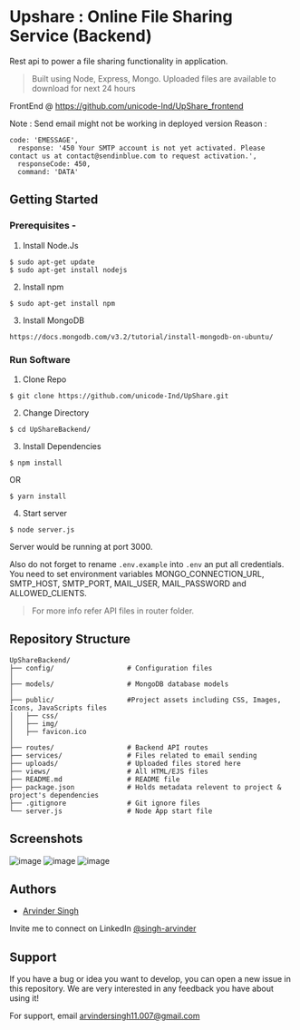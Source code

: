 
# Upshare : Online File Sharing Service (Backend)

Rest api to power a file sharing functionality in application.
>Built using Node, Express, Mongo.
Uploaded files are available to download for next 24 hours

FrontEnd @ https://github.com/unicode-Ind/UpShare_frontend

Note : Send email might not be working in deployed version
Reason : 
```
code: 'EMESSAGE',
  response: '450 Your SMTP account is not yet activated. Please contact us at contact@sendinblue.com to request activation.',
  responseCode: 450,
  command: 'DATA'

```



## Getting Started

### Prerequisites -

1. Install Node.Js
```
$ sudo apt-get update
$ sudo apt-get install nodejs
```
2. Install npm
```
$ sudo apt-get install npm
```
3. Install MongoDB
```
https://docs.mongodb.com/v3.2/tutorial/install-mongodb-on-ubuntu/
```

### Run Software

1. Clone Repo
```
$ git clone https://github.com/unicode-Ind/UpShare.git
```
2. Change Directory
```
$ cd UpShareBackend/
```
3. Install Dependencies 
```  
$ npm install
```  
OR 
```  
$ yarn install
```
4. Start server
```
$ node server.js
```

Server would be running at port 3000.


Also do not forget to rename `.env.example` into `.env` an put all credentials.
You need to set environment variables MONGO_CONNECTION_URL, SMTP_HOST, SMTP_PORT, MAIL_USER, MAIL_PASSWORD and ALLOWED_CLIENTS.
>For more info refer API files in router folder.


## Repository Structure 
   
    UpShareBackend/
    ├── config/                  # Configuration files
    │
    ├── models/                  # MongoDB database models
    │
    ├── public/                  #Project assets including CSS, Images, Icons, JavaScripts files
    │   ├── css/                    
    │   ├── img/
    │   ├── favicon.ico
    │   
    ├── routes/                  # Backend API routes
    ├── services/                # Files related to email sending
    ├── uploads/                 # Uploaded files stored here
    ├── views/                   # All HTML/EJS files                                  
    ├── README.md                # README file
    ├── package.json             # Holds metadata relevent to project & project's dependencies 
    ├── .gitignore               # Git ignore files 
    └── server.js                # Node App start file

## Screenshots

![image](https://user-images.githubusercontent.com/69295097/134293065-da8e856d-4a1e-4e3c-a24c-3f6989d9b9aa.png)
![image](https://user-images.githubusercontent.com/69295097/134293106-67b69e9d-fde1-4a29-84d4-ab9a57696bc9.png)
![image](https://user-images.githubusercontent.com/69295097/134293174-06aff2b1-7bfb-457a-9635-a11e4668ffc9.png)


## Authors

- [Arvinder Singh](https://github.com/unicode-Ind)


Invite me to connect on LinkedIn [@singh-arvinder](https://www.linkedin.com/in/singh-arvinder)

  
## Support

If you have a bug or idea you want to develop, you can open a new issue in this repository. We are very interested in any feedback you have about using it!

For support, email arvindersingh11.007@gmail.com